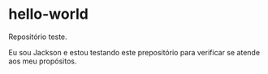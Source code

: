 # hello-world
Repositório teste.

Eu sou Jackson e estou testando este prepositório para verificar se atende aos meu propósitos.
